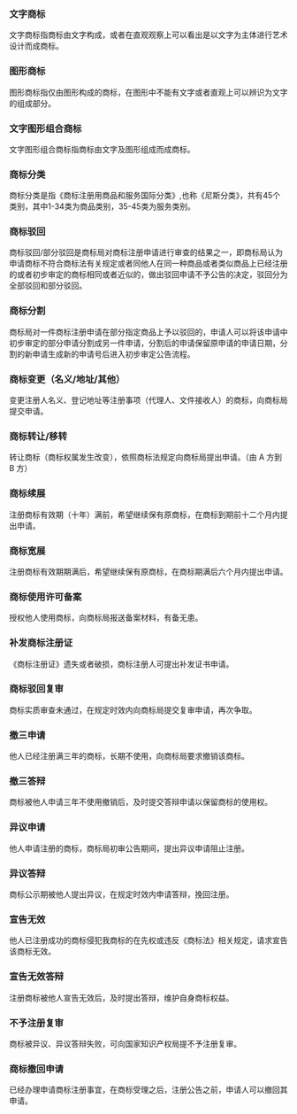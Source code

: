 ### 文字商标
文字商标指商标由文字构成，或者在直观观察上可以看出是以文字为主体进行艺术设计而成商标。


### 图形商标
图形商标指仅由图形构成的商标，在图形中不能有文字或者直观上可以辨识为文字的组成部分。


### 文字图形组合商标
文字图形组合商标指商标由文字及图形组成而成商标。


### 商标分类
商标分类是指《商标注册用商品和服务国际分类》,也称《尼斯分类》，共有45个类别，其中1-34类为商品类别，35-45类为服务类别。

### 商标驳回
商标驳回/部分驳回是商标局对商标注册申请进行审查的结果之一，即商标局认为申请商标不符合商标法有关规定或者同他人在同一种商品或者类似商品上已经注册的或者初步审定的商标相同或者近似的，做出驳回申请不予公告的决定，驳回分为全部驳回和部分驳回。

### 商标分割
商标局对一件商标注册申请在部分指定商品上予以驳回的，申请人可以将该申请中初步审定的部分申请分割成另一件申请，分割后的申请保留原申请的申请日期，分割的新申请生成新的申请号后进入初步审定公告流程。

### 商标变更（名义/地址/其他）
变更注册人名义、登记地址等注册事项（代理人、文件接收人）的商标，向商标局提交申请。

### 商标转让/移转
转让商标（商标权属发生改变），依照商标法规定向商标局提出申请。（由 A 方到 B 方）

### 商标续展
注册商标有效期（十年）满前，希望继续保有原商标，在商标到期前十二个月内提出申请。

### 商标宽展
注册商标有效期期满后，希望继续保有原商标，在商标期满后六个月内提出申请。

### 商标使用许可备案
授权他人使用商标，向商标局报送备案材料，有备无患。

### 补发商标注册证
《商标注册证》遗失或者破损，商标注册人可提出补发证书申请。

### 商标驳回复审
商标实质审查未通过，在规定时效内向商标局提交复审申请，再次争取。

### 撤三申请
他人已经注册满三年的商标，长期不使用，向商标局要求撤销该商标。

### 撤三答辩
商标被他人申请三年不使用撤销后，及时提交答辩申请以保留商标的使用权。

### 异议申请
他人申请注册的商标，商标局初审公告期间，提出异议申请阻止注册。

### 异议答辩
商标公示期被他人提出异议，在规定时效内申请答辩，挽回注册。

### 宣告无效
他人已注册成功的商标侵犯我商标的在先权或违反《商标法》相关规定，请求宣告该商标无效。

### 宣告无效答辩
注册商标被他人宣告无效后，及时提出答辩，维护自身商标权益。

### 不予注册复审
商标被异议、异议答辩失败，可向国家知识产权局提不予注册复审。

### 商标撤回申请
已经办理申请商标注册事宜，在商标受理之后，注册公告之前，申请人可以撤回其申请。
